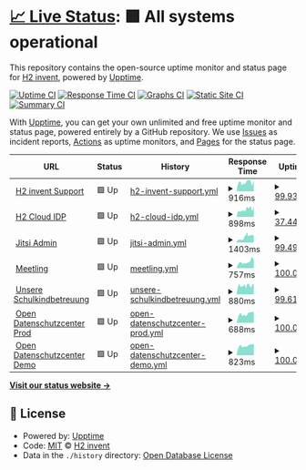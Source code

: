 # [📈 Live Status](https://h2-invent.github.io/status): <!--live status--> **🟩 All systems operational**

This repository contains the open-source uptime monitor and status page for [H2 invent](https://h2-invent.com), powered by [Upptime](https://github.com/upptime/upptime).

[![Uptime CI](https://github.com/h2-invent/status/workflows/Uptime%20CI/badge.svg)](https://github.com/h2-invent/status/actions?query=workflow%3A%22Uptime+CI%22)
[![Response Time CI](https://github.com/h2-invent/status/workflows/Response%20Time%20CI/badge.svg)](https://github.com/h2-invent/status/actions?query=workflow%3A%22Response+Time+CI%22)
[![Graphs CI](https://github.com/h2-invent/status/workflows/Graphs%20CI/badge.svg)](https://github.com/h2-invent/status/actions?query=workflow%3A%22Graphs+CI%22)
[![Static Site CI](https://github.com/h2-invent/status/workflows/Static%20Site%20CI/badge.svg)](https://github.com/h2-invent/status/actions?query=workflow%3A%22Static+Site+CI%22)
[![Summary CI](https://github.com/h2-invent/status/workflows/Summary%20CI/badge.svg)](https://github.com/h2-invent/status/actions?query=workflow%3A%22Summary+CI%22)

With [Upptime](https://upptime.js.org), you can get your own unlimited and free uptime monitor and status page, powered entirely by a GitHub repository. We use [Issues](https://github.com/h2-invent/status/issues) as incident reports, [Actions](https://github.com/h2-invent/status/actions) as uptime monitors, and [Pages](https://h2-invent.github.io/status) for the status page.

<!--start: status pages-->
<!-- This summary is generated by Upptime (https://github.com/upptime/upptime) -->
<!-- Do not edit this manually, your changes will be overwritten -->
<!-- prettier-ignore -->
| URL | Status | History | Response Time | Uptime |
| --- | ------ | ------- | ------------- | ------ |
| <img alt="" src="https://icons.duckduckgo.com/ip3/supportchat.h2-invent.com.ico" height="13"> [H2 invent Support](https://supportchat.h2-invent.com) | 🟩 Up | [h2-invent-support.yml](https://github.com/H2-invent/status/commits/HEAD/history/h2-invent-support.yml) | <details><summary><img alt="Response time graph" src="./graphs/h2-invent-support/response-time-week.png" height="20"> 916ms</summary><br><a href="https://h2-invent.github.io/status/history/h2-invent-support"><img alt="Response time 771" src="https://img.shields.io/endpoint?url=https%3A%2F%2Fraw.githubusercontent.com%2FH2-invent%2Fstatus%2FHEAD%2Fapi%2Fh2-invent-support%2Fresponse-time.json"></a><br><a href="https://h2-invent.github.io/status/history/h2-invent-support"><img alt="24-hour response time 860" src="https://img.shields.io/endpoint?url=https%3A%2F%2Fraw.githubusercontent.com%2FH2-invent%2Fstatus%2FHEAD%2Fapi%2Fh2-invent-support%2Fresponse-time-day.json"></a><br><a href="https://h2-invent.github.io/status/history/h2-invent-support"><img alt="7-day response time 916" src="https://img.shields.io/endpoint?url=https%3A%2F%2Fraw.githubusercontent.com%2FH2-invent%2Fstatus%2FHEAD%2Fapi%2Fh2-invent-support%2Fresponse-time-week.json"></a><br><a href="https://h2-invent.github.io/status/history/h2-invent-support"><img alt="30-day response time 1015" src="https://img.shields.io/endpoint?url=https%3A%2F%2Fraw.githubusercontent.com%2FH2-invent%2Fstatus%2FHEAD%2Fapi%2Fh2-invent-support%2Fresponse-time-month.json"></a><br><a href="https://h2-invent.github.io/status/history/h2-invent-support"><img alt="1-year response time 814" src="https://img.shields.io/endpoint?url=https%3A%2F%2Fraw.githubusercontent.com%2FH2-invent%2Fstatus%2FHEAD%2Fapi%2Fh2-invent-support%2Fresponse-time-year.json"></a></details> | <details><summary><a href="https://h2-invent.github.io/status/history/h2-invent-support">99.93%</a></summary><a href="https://h2-invent.github.io/status/history/h2-invent-support"><img alt="All-time uptime 99.91%" src="https://img.shields.io/endpoint?url=https%3A%2F%2Fraw.githubusercontent.com%2FH2-invent%2Fstatus%2FHEAD%2Fapi%2Fh2-invent-support%2Fuptime.json"></a><br><a href="https://h2-invent.github.io/status/history/h2-invent-support"><img alt="24-hour uptime 99.54%" src="https://img.shields.io/endpoint?url=https%3A%2F%2Fraw.githubusercontent.com%2FH2-invent%2Fstatus%2FHEAD%2Fapi%2Fh2-invent-support%2Fuptime-day.json"></a><br><a href="https://h2-invent.github.io/status/history/h2-invent-support"><img alt="7-day uptime 99.93%" src="https://img.shields.io/endpoint?url=https%3A%2F%2Fraw.githubusercontent.com%2FH2-invent%2Fstatus%2FHEAD%2Fapi%2Fh2-invent-support%2Fuptime-week.json"></a><br><a href="https://h2-invent.github.io/status/history/h2-invent-support"><img alt="30-day uptime 99.91%" src="https://img.shields.io/endpoint?url=https%3A%2F%2Fraw.githubusercontent.com%2FH2-invent%2Fstatus%2FHEAD%2Fapi%2Fh2-invent-support%2Fuptime-month.json"></a><br><a href="https://h2-invent.github.io/status/history/h2-invent-support"><img alt="1-year uptime 99.90%" src="https://img.shields.io/endpoint?url=https%3A%2F%2Fraw.githubusercontent.com%2FH2-invent%2Fstatus%2FHEAD%2Fapi%2Fh2-invent-support%2Fuptime-year.json"></a></details>
| <img alt="" src="https://sso.h2-invent.com/resources/xtog3/login/h2_invent_4.0/img/favicon.ico" height="13"> [H2 Cloud IDP](https://sso.h2-invent.com/resources/xtog3/login/h2_invent_4.0/img/favicon.ico) | 🟩 Up | [h2-cloud-idp.yml](https://github.com/H2-invent/status/commits/HEAD/history/h2-cloud-idp.yml) | <details><summary><img alt="Response time graph" src="./graphs/h2-cloud-idp/response-time-week.png" height="20"> 898ms</summary><br><a href="https://h2-invent.github.io/status/history/h2-cloud-idp"><img alt="Response time 718" src="https://img.shields.io/endpoint?url=https%3A%2F%2Fraw.githubusercontent.com%2FH2-invent%2Fstatus%2FHEAD%2Fapi%2Fh2-cloud-idp%2Fresponse-time.json"></a><br><a href="https://h2-invent.github.io/status/history/h2-cloud-idp"><img alt="24-hour response time 993" src="https://img.shields.io/endpoint?url=https%3A%2F%2Fraw.githubusercontent.com%2FH2-invent%2Fstatus%2FHEAD%2Fapi%2Fh2-cloud-idp%2Fresponse-time-day.json"></a><br><a href="https://h2-invent.github.io/status/history/h2-cloud-idp"><img alt="7-day response time 898" src="https://img.shields.io/endpoint?url=https%3A%2F%2Fraw.githubusercontent.com%2FH2-invent%2Fstatus%2FHEAD%2Fapi%2Fh2-cloud-idp%2Fresponse-time-week.json"></a><br><a href="https://h2-invent.github.io/status/history/h2-cloud-idp"><img alt="30-day response time 786" src="https://img.shields.io/endpoint?url=https%3A%2F%2Fraw.githubusercontent.com%2FH2-invent%2Fstatus%2FHEAD%2Fapi%2Fh2-cloud-idp%2Fresponse-time-month.json"></a><br><a href="https://h2-invent.github.io/status/history/h2-cloud-idp"><img alt="1-year response time 737" src="https://img.shields.io/endpoint?url=https%3A%2F%2Fraw.githubusercontent.com%2FH2-invent%2Fstatus%2FHEAD%2Fapi%2Fh2-cloud-idp%2Fresponse-time-year.json"></a></details> | <details><summary><a href="https://h2-invent.github.io/status/history/h2-cloud-idp">37.44%</a></summary><a href="https://h2-invent.github.io/status/history/h2-cloud-idp"><img alt="All-time uptime 40.10%" src="https://img.shields.io/endpoint?url=https%3A%2F%2Fraw.githubusercontent.com%2FH2-invent%2Fstatus%2FHEAD%2Fapi%2Fh2-cloud-idp%2Fuptime.json"></a><br><a href="https://h2-invent.github.io/status/history/h2-cloud-idp"><img alt="24-hour uptime 99.54%" src="https://img.shields.io/endpoint?url=https%3A%2F%2Fraw.githubusercontent.com%2FH2-invent%2Fstatus%2FHEAD%2Fapi%2Fh2-cloud-idp%2Fuptime-day.json"></a><br><a href="https://h2-invent.github.io/status/history/h2-cloud-idp"><img alt="7-day uptime 37.44%" src="https://img.shields.io/endpoint?url=https%3A%2F%2Fraw.githubusercontent.com%2FH2-invent%2Fstatus%2FHEAD%2Fapi%2Fh2-cloud-idp%2Fuptime-week.json"></a><br><a href="https://h2-invent.github.io/status/history/h2-cloud-idp"><img alt="30-day uptime 6.71%" src="https://img.shields.io/endpoint?url=https%3A%2F%2Fraw.githubusercontent.com%2FH2-invent%2Fstatus%2FHEAD%2Fapi%2Fh2-cloud-idp%2Fuptime-month.json"></a><br><a href="https://h2-invent.github.io/status/history/h2-cloud-idp"><img alt="1-year uptime 26.23%" src="https://img.shields.io/endpoint?url=https%3A%2F%2Fraw.githubusercontent.com%2FH2-invent%2Fstatus%2FHEAD%2Fapi%2Fh2-cloud-idp%2Fuptime-year.json"></a></details>
| <img alt="" src="https://icons.duckduckgo.com/ip3/jitsi-admin.de.ico" height="13"> [Jitsi Admin](https://jitsi-admin.de/health/check) | 🟩 Up | [jitsi-admin.yml](https://github.com/H2-invent/status/commits/HEAD/history/jitsi-admin.yml) | <details><summary><img alt="Response time graph" src="./graphs/jitsi-admin/response-time-week.png" height="20"> 1403ms</summary><br><a href="https://h2-invent.github.io/status/history/jitsi-admin"><img alt="Response time 825" src="https://img.shields.io/endpoint?url=https%3A%2F%2Fraw.githubusercontent.com%2FH2-invent%2Fstatus%2FHEAD%2Fapi%2Fjitsi-admin%2Fresponse-time.json"></a><br><a href="https://h2-invent.github.io/status/history/jitsi-admin"><img alt="24-hour response time 1742" src="https://img.shields.io/endpoint?url=https%3A%2F%2Fraw.githubusercontent.com%2FH2-invent%2Fstatus%2FHEAD%2Fapi%2Fjitsi-admin%2Fresponse-time-day.json"></a><br><a href="https://h2-invent.github.io/status/history/jitsi-admin"><img alt="7-day response time 1403" src="https://img.shields.io/endpoint?url=https%3A%2F%2Fraw.githubusercontent.com%2FH2-invent%2Fstatus%2FHEAD%2Fapi%2Fjitsi-admin%2Fresponse-time-week.json"></a><br><a href="https://h2-invent.github.io/status/history/jitsi-admin"><img alt="30-day response time 971" src="https://img.shields.io/endpoint?url=https%3A%2F%2Fraw.githubusercontent.com%2FH2-invent%2Fstatus%2FHEAD%2Fapi%2Fjitsi-admin%2Fresponse-time-month.json"></a><br><a href="https://h2-invent.github.io/status/history/jitsi-admin"><img alt="1-year response time 837" src="https://img.shields.io/endpoint?url=https%3A%2F%2Fraw.githubusercontent.com%2FH2-invent%2Fstatus%2FHEAD%2Fapi%2Fjitsi-admin%2Fresponse-time-year.json"></a></details> | <details><summary><a href="https://h2-invent.github.io/status/history/jitsi-admin">99.49%</a></summary><a href="https://h2-invent.github.io/status/history/jitsi-admin"><img alt="All-time uptime 99.97%" src="https://img.shields.io/endpoint?url=https%3A%2F%2Fraw.githubusercontent.com%2FH2-invent%2Fstatus%2FHEAD%2Fapi%2Fjitsi-admin%2Fuptime.json"></a><br><a href="https://h2-invent.github.io/status/history/jitsi-admin"><img alt="24-hour uptime 97.26%" src="https://img.shields.io/endpoint?url=https%3A%2F%2Fraw.githubusercontent.com%2FH2-invent%2Fstatus%2FHEAD%2Fapi%2Fjitsi-admin%2Fuptime-day.json"></a><br><a href="https://h2-invent.github.io/status/history/jitsi-admin"><img alt="7-day uptime 99.49%" src="https://img.shields.io/endpoint?url=https%3A%2F%2Fraw.githubusercontent.com%2FH2-invent%2Fstatus%2FHEAD%2Fapi%2Fjitsi-admin%2Fuptime-week.json"></a><br><a href="https://h2-invent.github.io/status/history/jitsi-admin"><img alt="30-day uptime 99.88%" src="https://img.shields.io/endpoint?url=https%3A%2F%2Fraw.githubusercontent.com%2FH2-invent%2Fstatus%2FHEAD%2Fapi%2Fjitsi-admin%2Fuptime-month.json"></a><br><a href="https://h2-invent.github.io/status/history/jitsi-admin"><img alt="1-year uptime 99.97%" src="https://img.shields.io/endpoint?url=https%3A%2F%2Fraw.githubusercontent.com%2FH2-invent%2Fstatus%2FHEAD%2Fapi%2Fjitsi-admin%2Fuptime-year.json"></a></details>
| <img alt="" src="https://meetling.de/media/meetling-favicon.ico" height="13"> [Meetling](https://app.meetling.de/health/check) | 🟩 Up | [meetling.yml](https://github.com/H2-invent/status/commits/HEAD/history/meetling.yml) | <details><summary><img alt="Response time graph" src="./graphs/meetling/response-time-week.png" height="20"> 757ms</summary><br><a href="https://h2-invent.github.io/status/history/meetling"><img alt="Response time 751" src="https://img.shields.io/endpoint?url=https%3A%2F%2Fraw.githubusercontent.com%2FH2-invent%2Fstatus%2FHEAD%2Fapi%2Fmeetling%2Fresponse-time.json"></a><br><a href="https://h2-invent.github.io/status/history/meetling"><img alt="24-hour response time 1079" src="https://img.shields.io/endpoint?url=https%3A%2F%2Fraw.githubusercontent.com%2FH2-invent%2Fstatus%2FHEAD%2Fapi%2Fmeetling%2Fresponse-time-day.json"></a><br><a href="https://h2-invent.github.io/status/history/meetling"><img alt="7-day response time 757" src="https://img.shields.io/endpoint?url=https%3A%2F%2Fraw.githubusercontent.com%2FH2-invent%2Fstatus%2FHEAD%2Fapi%2Fmeetling%2Fresponse-time-week.json"></a><br><a href="https://h2-invent.github.io/status/history/meetling"><img alt="30-day response time 691" src="https://img.shields.io/endpoint?url=https%3A%2F%2Fraw.githubusercontent.com%2FH2-invent%2Fstatus%2FHEAD%2Fapi%2Fmeetling%2Fresponse-time-month.json"></a><br><a href="https://h2-invent.github.io/status/history/meetling"><img alt="1-year response time 739" src="https://img.shields.io/endpoint?url=https%3A%2F%2Fraw.githubusercontent.com%2FH2-invent%2Fstatus%2FHEAD%2Fapi%2Fmeetling%2Fresponse-time-year.json"></a></details> | <details><summary><a href="https://h2-invent.github.io/status/history/meetling">100.00%</a></summary><a href="https://h2-invent.github.io/status/history/meetling"><img alt="All-time uptime 99.98%" src="https://img.shields.io/endpoint?url=https%3A%2F%2Fraw.githubusercontent.com%2FH2-invent%2Fstatus%2FHEAD%2Fapi%2Fmeetling%2Fuptime.json"></a><br><a href="https://h2-invent.github.io/status/history/meetling"><img alt="24-hour uptime 100.00%" src="https://img.shields.io/endpoint?url=https%3A%2F%2Fraw.githubusercontent.com%2FH2-invent%2Fstatus%2FHEAD%2Fapi%2Fmeetling%2Fuptime-day.json"></a><br><a href="https://h2-invent.github.io/status/history/meetling"><img alt="7-day uptime 100.00%" src="https://img.shields.io/endpoint?url=https%3A%2F%2Fraw.githubusercontent.com%2FH2-invent%2Fstatus%2FHEAD%2Fapi%2Fmeetling%2Fuptime-week.json"></a><br><a href="https://h2-invent.github.io/status/history/meetling"><img alt="30-day uptime 100.00%" src="https://img.shields.io/endpoint?url=https%3A%2F%2Fraw.githubusercontent.com%2FH2-invent%2Fstatus%2FHEAD%2Fapi%2Fmeetling%2Fuptime-month.json"></a><br><a href="https://h2-invent.github.io/status/history/meetling"><img alt="1-year uptime 99.98%" src="https://img.shields.io/endpoint?url=https%3A%2F%2Fraw.githubusercontent.com%2FH2-invent%2Fstatus%2FHEAD%2Fapi%2Fmeetling%2Fuptime-year.json"></a></details>
| <img alt="" src="https://icons.duckduckgo.com/ip3/unsere-schulkindbetreuung.de.ico" height="13"> [Unsere Schulkindbetreuung](https://unsere-schulkindbetreuung.de) | 🟩 Up | [unsere-schulkindbetreuung.yml](https://github.com/H2-invent/status/commits/HEAD/history/unsere-schulkindbetreuung.yml) | <details><summary><img alt="Response time graph" src="./graphs/unsere-schulkindbetreuung/response-time-week.png" height="20"> 880ms</summary><br><a href="https://h2-invent.github.io/status/history/unsere-schulkindbetreuung"><img alt="Response time 964" src="https://img.shields.io/endpoint?url=https%3A%2F%2Fraw.githubusercontent.com%2FH2-invent%2Fstatus%2FHEAD%2Fapi%2Funsere-schulkindbetreuung%2Fresponse-time.json"></a><br><a href="https://h2-invent.github.io/status/history/unsere-schulkindbetreuung"><img alt="24-hour response time 866" src="https://img.shields.io/endpoint?url=https%3A%2F%2Fraw.githubusercontent.com%2FH2-invent%2Fstatus%2FHEAD%2Fapi%2Funsere-schulkindbetreuung%2Fresponse-time-day.json"></a><br><a href="https://h2-invent.github.io/status/history/unsere-schulkindbetreuung"><img alt="7-day response time 880" src="https://img.shields.io/endpoint?url=https%3A%2F%2Fraw.githubusercontent.com%2FH2-invent%2Fstatus%2FHEAD%2Fapi%2Funsere-schulkindbetreuung%2Fresponse-time-week.json"></a><br><a href="https://h2-invent.github.io/status/history/unsere-schulkindbetreuung"><img alt="30-day response time 851" src="https://img.shields.io/endpoint?url=https%3A%2F%2Fraw.githubusercontent.com%2FH2-invent%2Fstatus%2FHEAD%2Fapi%2Funsere-schulkindbetreuung%2Fresponse-time-month.json"></a><br><a href="https://h2-invent.github.io/status/history/unsere-schulkindbetreuung"><img alt="1-year response time 869" src="https://img.shields.io/endpoint?url=https%3A%2F%2Fraw.githubusercontent.com%2FH2-invent%2Fstatus%2FHEAD%2Fapi%2Funsere-schulkindbetreuung%2Fresponse-time-year.json"></a></details> | <details><summary><a href="https://h2-invent.github.io/status/history/unsere-schulkindbetreuung">99.61%</a></summary><a href="https://h2-invent.github.io/status/history/unsere-schulkindbetreuung"><img alt="All-time uptime 99.96%" src="https://img.shields.io/endpoint?url=https%3A%2F%2Fraw.githubusercontent.com%2FH2-invent%2Fstatus%2FHEAD%2Fapi%2Funsere-schulkindbetreuung%2Fuptime.json"></a><br><a href="https://h2-invent.github.io/status/history/unsere-schulkindbetreuung"><img alt="24-hour uptime 98.22%" src="https://img.shields.io/endpoint?url=https%3A%2F%2Fraw.githubusercontent.com%2FH2-invent%2Fstatus%2FHEAD%2Fapi%2Funsere-schulkindbetreuung%2Fuptime-day.json"></a><br><a href="https://h2-invent.github.io/status/history/unsere-schulkindbetreuung"><img alt="7-day uptime 99.61%" src="https://img.shields.io/endpoint?url=https%3A%2F%2Fraw.githubusercontent.com%2FH2-invent%2Fstatus%2FHEAD%2Fapi%2Funsere-schulkindbetreuung%2Fuptime-week.json"></a><br><a href="https://h2-invent.github.io/status/history/unsere-schulkindbetreuung"><img alt="30-day uptime 99.91%" src="https://img.shields.io/endpoint?url=https%3A%2F%2Fraw.githubusercontent.com%2FH2-invent%2Fstatus%2FHEAD%2Fapi%2Funsere-schulkindbetreuung%2Fuptime-month.json"></a><br><a href="https://h2-invent.github.io/status/history/unsere-schulkindbetreuung"><img alt="1-year uptime 99.97%" src="https://img.shields.io/endpoint?url=https%3A%2F%2Fraw.githubusercontent.com%2FH2-invent%2Fstatus%2FHEAD%2Fapi%2Funsere-schulkindbetreuung%2Fuptime-year.json"></a></details>
| <img alt="" src="https://icons.duckduckgo.com/ip3/app.open-datenschutzcenter.de.ico" height="13"> [Open Datenschutzcenter Prod](https://app.open-datenschutzcenter.de/health/check) | 🟩 Up | [open-datenschutzcenter-prod.yml](https://github.com/H2-invent/status/commits/HEAD/history/open-datenschutzcenter-prod.yml) | <details><summary><img alt="Response time graph" src="./graphs/open-datenschutzcenter-prod/response-time-week.png" height="20"> 688ms</summary><br><a href="https://h2-invent.github.io/status/history/open-datenschutzcenter-prod"><img alt="Response time 714" src="https://img.shields.io/endpoint?url=https%3A%2F%2Fraw.githubusercontent.com%2FH2-invent%2Fstatus%2FHEAD%2Fapi%2Fopen-datenschutzcenter-prod%2Fresponse-time.json"></a><br><a href="https://h2-invent.github.io/status/history/open-datenschutzcenter-prod"><img alt="24-hour response time 858" src="https://img.shields.io/endpoint?url=https%3A%2F%2Fraw.githubusercontent.com%2FH2-invent%2Fstatus%2FHEAD%2Fapi%2Fopen-datenschutzcenter-prod%2Fresponse-time-day.json"></a><br><a href="https://h2-invent.github.io/status/history/open-datenschutzcenter-prod"><img alt="7-day response time 688" src="https://img.shields.io/endpoint?url=https%3A%2F%2Fraw.githubusercontent.com%2FH2-invent%2Fstatus%2FHEAD%2Fapi%2Fopen-datenschutzcenter-prod%2Fresponse-time-week.json"></a><br><a href="https://h2-invent.github.io/status/history/open-datenschutzcenter-prod"><img alt="30-day response time 631" src="https://img.shields.io/endpoint?url=https%3A%2F%2Fraw.githubusercontent.com%2FH2-invent%2Fstatus%2FHEAD%2Fapi%2Fopen-datenschutzcenter-prod%2Fresponse-time-month.json"></a><br><a href="https://h2-invent.github.io/status/history/open-datenschutzcenter-prod"><img alt="1-year response time 679" src="https://img.shields.io/endpoint?url=https%3A%2F%2Fraw.githubusercontent.com%2FH2-invent%2Fstatus%2FHEAD%2Fapi%2Fopen-datenschutzcenter-prod%2Fresponse-time-year.json"></a></details> | <details><summary><a href="https://h2-invent.github.io/status/history/open-datenschutzcenter-prod">100.00%</a></summary><a href="https://h2-invent.github.io/status/history/open-datenschutzcenter-prod"><img alt="All-time uptime 99.97%" src="https://img.shields.io/endpoint?url=https%3A%2F%2Fraw.githubusercontent.com%2FH2-invent%2Fstatus%2FHEAD%2Fapi%2Fopen-datenschutzcenter-prod%2Fuptime.json"></a><br><a href="https://h2-invent.github.io/status/history/open-datenschutzcenter-prod"><img alt="24-hour uptime 100.00%" src="https://img.shields.io/endpoint?url=https%3A%2F%2Fraw.githubusercontent.com%2FH2-invent%2Fstatus%2FHEAD%2Fapi%2Fopen-datenschutzcenter-prod%2Fuptime-day.json"></a><br><a href="https://h2-invent.github.io/status/history/open-datenschutzcenter-prod"><img alt="7-day uptime 100.00%" src="https://img.shields.io/endpoint?url=https%3A%2F%2Fraw.githubusercontent.com%2FH2-invent%2Fstatus%2FHEAD%2Fapi%2Fopen-datenschutzcenter-prod%2Fuptime-week.json"></a><br><a href="https://h2-invent.github.io/status/history/open-datenschutzcenter-prod"><img alt="30-day uptime 99.99%" src="https://img.shields.io/endpoint?url=https%3A%2F%2Fraw.githubusercontent.com%2FH2-invent%2Fstatus%2FHEAD%2Fapi%2Fopen-datenschutzcenter-prod%2Fuptime-month.json"></a><br><a href="https://h2-invent.github.io/status/history/open-datenschutzcenter-prod"><img alt="1-year uptime 99.97%" src="https://img.shields.io/endpoint?url=https%3A%2F%2Fraw.githubusercontent.com%2FH2-invent%2Fstatus%2FHEAD%2Fapi%2Fopen-datenschutzcenter-prod%2Fuptime-year.json"></a></details>
| <img alt="" src="https://icons.duckduckgo.com/ip3/demo.open-datenschutzcenter.de.ico" height="13"> [Open Datenschutzcenter Demo](https://demo.open-datenschutzcenter.de/health/check) | 🟩 Up | [open-datenschutzcenter-demo.yml](https://github.com/H2-invent/status/commits/HEAD/history/open-datenschutzcenter-demo.yml) | <details><summary><img alt="Response time graph" src="./graphs/open-datenschutzcenter-demo/response-time-week.png" height="20"> 823ms</summary><br><a href="https://h2-invent.github.io/status/history/open-datenschutzcenter-demo"><img alt="Response time 883" src="https://img.shields.io/endpoint?url=https%3A%2F%2Fraw.githubusercontent.com%2FH2-invent%2Fstatus%2FHEAD%2Fapi%2Fopen-datenschutzcenter-demo%2Fresponse-time.json"></a><br><a href="https://h2-invent.github.io/status/history/open-datenschutzcenter-demo"><img alt="24-hour response time 982" src="https://img.shields.io/endpoint?url=https%3A%2F%2Fraw.githubusercontent.com%2FH2-invent%2Fstatus%2FHEAD%2Fapi%2Fopen-datenschutzcenter-demo%2Fresponse-time-day.json"></a><br><a href="https://h2-invent.github.io/status/history/open-datenschutzcenter-demo"><img alt="7-day response time 823" src="https://img.shields.io/endpoint?url=https%3A%2F%2Fraw.githubusercontent.com%2FH2-invent%2Fstatus%2FHEAD%2Fapi%2Fopen-datenschutzcenter-demo%2Fresponse-time-week.json"></a><br><a href="https://h2-invent.github.io/status/history/open-datenschutzcenter-demo"><img alt="30-day response time 773" src="https://img.shields.io/endpoint?url=https%3A%2F%2Fraw.githubusercontent.com%2FH2-invent%2Fstatus%2FHEAD%2Fapi%2Fopen-datenschutzcenter-demo%2Fresponse-time-month.json"></a><br><a href="https://h2-invent.github.io/status/history/open-datenschutzcenter-demo"><img alt="1-year response time 874" src="https://img.shields.io/endpoint?url=https%3A%2F%2Fraw.githubusercontent.com%2FH2-invent%2Fstatus%2FHEAD%2Fapi%2Fopen-datenschutzcenter-demo%2Fresponse-time-year.json"></a></details> | <details><summary><a href="https://h2-invent.github.io/status/history/open-datenschutzcenter-demo">100.00%</a></summary><a href="https://h2-invent.github.io/status/history/open-datenschutzcenter-demo"><img alt="All-time uptime 99.96%" src="https://img.shields.io/endpoint?url=https%3A%2F%2Fraw.githubusercontent.com%2FH2-invent%2Fstatus%2FHEAD%2Fapi%2Fopen-datenschutzcenter-demo%2Fuptime.json"></a><br><a href="https://h2-invent.github.io/status/history/open-datenschutzcenter-demo"><img alt="24-hour uptime 100.00%" src="https://img.shields.io/endpoint?url=https%3A%2F%2Fraw.githubusercontent.com%2FH2-invent%2Fstatus%2FHEAD%2Fapi%2Fopen-datenschutzcenter-demo%2Fuptime-day.json"></a><br><a href="https://h2-invent.github.io/status/history/open-datenschutzcenter-demo"><img alt="7-day uptime 100.00%" src="https://img.shields.io/endpoint?url=https%3A%2F%2Fraw.githubusercontent.com%2FH2-invent%2Fstatus%2FHEAD%2Fapi%2Fopen-datenschutzcenter-demo%2Fuptime-week.json"></a><br><a href="https://h2-invent.github.io/status/history/open-datenschutzcenter-demo"><img alt="30-day uptime 99.99%" src="https://img.shields.io/endpoint?url=https%3A%2F%2Fraw.githubusercontent.com%2FH2-invent%2Fstatus%2FHEAD%2Fapi%2Fopen-datenschutzcenter-demo%2Fuptime-month.json"></a><br><a href="https://h2-invent.github.io/status/history/open-datenschutzcenter-demo"><img alt="1-year uptime 99.95%" src="https://img.shields.io/endpoint?url=https%3A%2F%2Fraw.githubusercontent.com%2FH2-invent%2Fstatus%2FHEAD%2Fapi%2Fopen-datenschutzcenter-demo%2Fuptime-year.json"></a></details>

<!--end: status pages-->

[**Visit our status website →**](https://h2-invent.github.io/status)

## 📄 License

- Powered by: [Upptime](https://github.com/upptime/upptime)
- Code: [MIT](./LICENSE) © [H2 invent](https://h2-invent.com)
- Data in the `./history` directory: [Open Database License](https://opendatacommons.org/licenses/odbl/1-0/)
